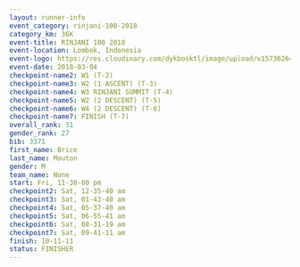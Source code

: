```yaml
---
layout: runner-info 
event_category: rinjani-100-2018 
category_km: 36K 
event-title: RINJANI 100 2018 
event-location: Lombok, Indonesia 
event-logo: https://res.cloudinary.com/dykbosktl/image/upload/v1573626435/Logo/Rinjani_eoufbh.png 
event-date: 2018-03-04 
checkpoint-name2: W1 (T-2) 
checkpoint-name3: W2 (1 ASCENT) (T-3) 
checkpoint-name4: W3 RINJANI SUMMIT (T-4) 
checkpoint-name5: W2 (2 DESCENT) (T-5) 
checkpoint-name6: W4 (2 DESCENT) (T-6) 
checkpoint-name7: FINISH (T-7) 
overall_rank: 31
gender_rank: 27
bib: 3371
first_name: Brice
last_name: Mouton
gender: M
team_name: None
start: Fri, 11-30-00 pm
checkpoint2: Sat, 12-35-40 am
checkpoint3: Sat, 01-43-40 am
checkpoint4: Sat, 05-37-40 am
checkpoint5: Sat, 06-55-41 am
checkpoint6: Sat, 08-31-19 am
checkpoint7: Sat, 09-41-11 am
finish: 10-11-11
status: FINISHER
---
```

